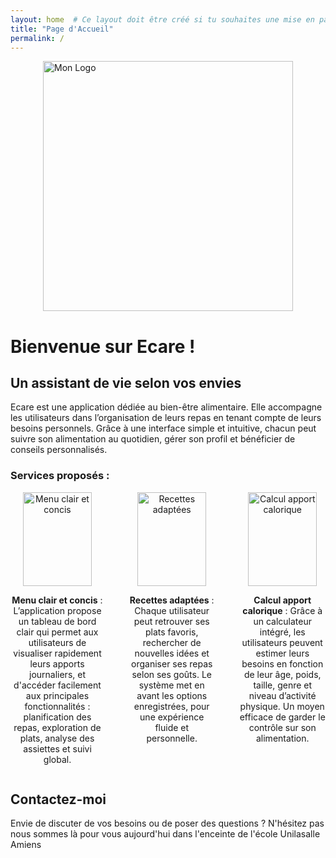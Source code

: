 ```yaml
---
layout: home  # Ce layout doit être créé si tu souhaites une mise en page personnalisée
title: "Page d'Accueil"
permalink: /
---
```

<img src="{{ '/assets/image/Logo2.png' | relative_url }}" alt="Mon Logo" width="400"  height="400" style= "display: block; margin : 0 auto;" />



# Bienvenue sur Ecare !

## Un assistant de vie selon vos envies

Ecare est une application dédiée au bien-être alimentaire. Elle accompagne les utilisateurs dans l’organisation de leurs repas en tenant compte de leurs besoins personnels. Grâce à une interface simple et intuitive, chacun peut suivre son alimentation au quotidien, gérer son profil et bénéficier de conseils personnalisés.

### Services proposés :


<div style="display: flex; justify-content: center; gap: 40px;">

  <div style="text-align: center; max-width: 150px;">
    <img src="{{ '/assets/image/menu.jpg' | relative_url }}" alt="Menu clair et concis" width="110" height="150" />
    <p><strong>Menu clair et concis</strong> : L’application propose un tableau de bord clair qui permet aux utilisateurs de visualiser rapidement leurs apports journaliers, et d'accéder facilement aux principales fonctionnalités : planification des repas, exploration de plats, analyse des assiettes et suivi global.</p>
  </div>

  <div style="text-align: center; max-width: 150px;">
    <img src="{{ '/assets/image/Recette.jpg' | relative_url }}" alt="Recettes adaptées" width="110" height="150" />
    <p><strong>Recettes adaptées</strong> : Chaque utilisateur peut retrouver ses plats favoris, rechercher de nouvelles idées et organiser ses repas selon ses goûts. Le système met en avant les options enregistrées, pour une expérience fluide et personnelle.</p>
  </div>

  <div style="text-align: center; max-width: 150px;">
    <img src="{{ '/assets/image/Besoinjour.jpg' | relative_url }}" alt="Calcul apport calorique" width="110" height="150" />
    <p><strong>Calcul apport calorique</strong> : Grâce à un calculateur intégré, les utilisateurs peuvent estimer leurs besoins en fonction de leur âge, poids, taille, genre et niveau d’activité physique. Un moyen efficace de garder le contrôle sur son alimentation.</p>
  </div>

</div>


## Contactez-moi

Envie de discuter de vos besoins ou de poser des questions ? N'hésitez pas nous sommes là pour vous aujourd'hui dans l'enceinte de l'école Unilasalle Amiens

